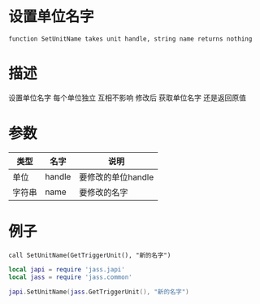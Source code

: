 
# 设置单位名字
```jass
function SetUnitName takes unit handle, string name returns nothing
```
# 描述
设置单位名字 每个单位独立 互相不影响  修改后 获取单位名字 还是返回原值 
# 参数
类型|名字|说明
--|--|--
单位|handle|要修改的单位handle
字符串|name|要修改的名字


# 例子

```jass
call SetUnitName(GetTriggerUnit(), "新的名字")

```

```lua
local japi = require 'jass.japi'
local jass = require 'jass.common'

japi.SetUnitName(jass.GetTriggerUnit(), "新的名字")

```

